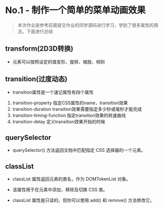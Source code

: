 # No.1 - 制作一个简单的菜单动画效果
> 本次作业是参考前面提交作业的同学源码进行学习，学到了很多属性的用法，下面进行总结

## transform(2D3D转换)
- 元素可以按照设定的值变形、旋转、缩放、倾斜


## transition(过度动态)
- transition属性是一个速记属性有四个属性

1. transition-property  指定CSS属性的name，transition效果
2. transition-duration  transition效果需要指定多少秒或毫秒才能完成
3. transition-timing-function      指定transition效果的转速曲线    
4. transition-delay 定义transition效果开始的时候


## querySelector  
- querySelector() 方法返回文档中匹配指定 CSS 选择器的一个元素。

## classList  
- classList 属性返回元素的类名，作为 DOMTokenList 对象。

- 该属性用于在元素中添加，移除及切换 CSS 类。

- classList 属性是只读的，但你可以使用 add() 和 remove() 方法修改它。

